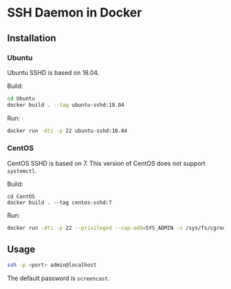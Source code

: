 # SSH Daemon in Docker

## Installation

### Ubuntu

Ubuntu SSHD is based on 18.04.

Build:

```bash
cd Ubuntu
docker build . --tag ubuntu-sshd:18.04
```

Run:

```bash
docker run -dti -p 22 ubuntu-sshd:18.04
```

### CentOS

CentOS SSHD is based on 7. This version of CentOS does not support `systemctl`.

Build:

```
cd CentOS
docker build . --tag centos-sshd:7
```

Run:

```bash
docker run -dti -p 22 --privileged --cap-add=SYS_ADMIN -v /sys/fs/cgroup:/sys/fs/cgroup:ro centos-sshd:7
```

## Usage

```bash
ssh -p <port> admin@localhost
```

The default password is `screencast`.

